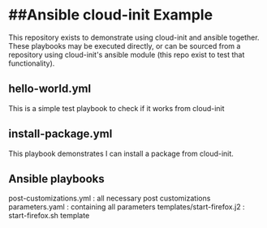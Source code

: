 ##Ansible cloud-init Example
==========================

This repository exists to demonstrate using cloud-init and ansible
together. These playbooks may be executed directly, or can be sourced from a
repository using cloud-init's ansible module (this repo exist to test that
functionality).

hello-world.yml
---------------
This is a simple test playbook to check if it works from cloud-init

install-package.yml
-------------------
This playbook demonstrates I can install a package from cloud-init.

## Ansible playbooks
post-customizations.yml : all necessary post customizations
parameters.yaml  : containing all parameters
templates/start-firefox.j2 : start-firefox.sh template
